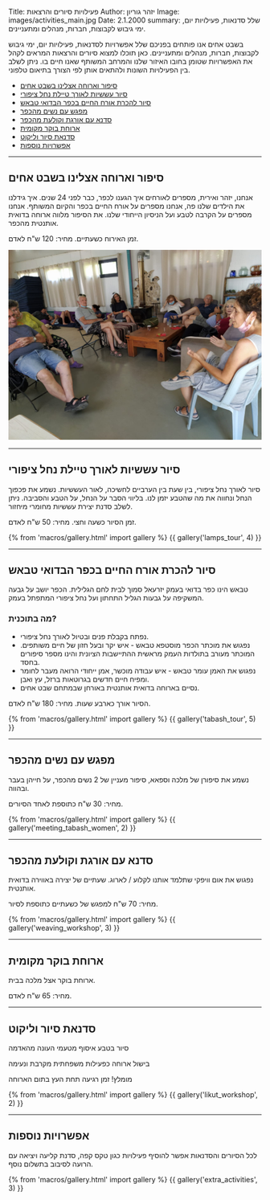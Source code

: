 Title: פעילויות סיורים והרצאות
Author: יזהר גוריון
Image: images/activities_main.jpg
Date: 2.1.2000
summary: שלל סדנאות, פעילויות יום, ימי גיבוש לקבוצות, חברות, מנהלים ומתעניינים.

בשבט אחים אנו פותחים בפניכם שלל אפשרויות לסדנאות, פעילויות יום, ימי גיבוש לקבוצות, חברות, מנהלים ומתעניינים. כאן תוכלו למצוא סיורים והרצאות המראים לקהל את האפשרויות שטומן בחובו האיזור שלנו והמרחב המשותף שאנו חיים בו. ניתן לשלב בין הפעילויות השונות ולהתאים אותן לפי הצורך בתיאום טלפוני.

- [סיפור וארוחה אצלינו בשבט אחים](#talk-and-lunch)
- [סיור עששיות לאורך טיילת נחל ציפורי](#lamps-tour)
- [סיור להכרת אורח החיים בכפר הבדואי טבאש](#tabash-tour)
- [מפגש עם נשים מהכפר](#meeting-tabash-women)
- [סדנא עם אורגת וקולעת מהכפר](#weaving-workshop)
- [ארוחת בוקר מקומית](#breakfast)
- [סדנאת סיור וליקוט](#likut-workshop)
- [אפשרויות נוספות](#extras)

<hr>

## <a name="talk-and-lunch">סיפור וארוחה אצלינו בשבט אחים</a>

אנחנו, יזהר ואירית, מספרים לאורחים איך הגענו לכפר, כבר לפני 24 שנים. איך גידלנו את הילדים שלנו פה, אנחנו מספרים על אורח החיים בכפר והקיום המשותף. אנחנו מספרים על הקרבה לטבע ועל הניסיון הייחודי שלנו. את הסיפור מלווה ארוחה בדואית אותנטית מהכפר.

זמן האירוח כשעתיים. מחיר: 120 ש"ח לאדם.

<div class="image featured">
  <img src="images/irit_talk.jpg">
</div>

<hr>

## <a name="lamps-tour">סיור עששיות לאורך טיילת נחל ציפורי</a>

סיור לאורך נחל ציפורי, בין שעת בין הערביים לחשיכה, לאור העששיות. נשמע את פכפוך הנחל ונחווה את מה שהטבע יזמן לנו. בליווי הסבר על הנחל, על הטבע והסביבה. ניתן לשלב סדנת יצירת עששיות מחומרי מיחזור.

זמן הסיור כשעה וחצי. מחיר: 50 ש"ח לאדם.

{% from 'macros/gallery.html' import gallery %}
{{ gallery('lamps_tour', 4) }}

<hr>

## <a name="tabash-tour">סיור להכרת אורח החיים בכפר הבדואי טבאש</a>

טבאש הינו כפר בדואי בעמק יזרעאל סמוך לבית לחם הגלילית. הכפר יושב על גבעה המשקיפה על גבעות הגליל התחתון ועל נחל ציפורי המתפתל בעמק.

### מה בתוכנית?

- נפתח בקבלת פנים ובטיול לאורך נחל ציפורי.
- נפגוש את מוכתר הכפר מוסטפא טבאש - איש יקר ובעל חזון של חיים משותפים. המוכתר מעורב בתולדות העמק מראשית ההתיישבות הציונית והינו מספר סיפורים בחסד.
- נפגוש את האמן עומר טבאש - איש עבודה מוכשר, אמן ייחודי הרואה מעבר לחומר ומפיח חיים חדשים בגרוטאות ברזל, עץ ואבן.
- נסיים בארוחה בדואית אותנטית באורחן שבמתחם שבט אחים.

הסיור אורך כארבע שעות. מחיר: 180 ש"ח לאדם.

{% from 'macros/gallery.html' import gallery %}
{{ gallery('tabash_tour', 5) }}

<hr>

## <a name="meeting-tabash-women">מפגש עם נשים מהכפר</a>

נשמע את סיפורן של מלכה וספאא, סיפור מעניין של 2 נשים מהכפר, על חייהן בעבר ובהווה.

מחיר: 30 ש"ח כתוספת לאחד הסיורים.

{% from 'macros/gallery.html' import gallery %}
{{ gallery('meeting_tabash_women', 2) }}

<hr>

## <a name="weaving-workshop">סדנא עם אורגת וקולעת מהכפר</a>

נפגוש את אום וויפקי שתלמד אותנו לקלוע / לארוג. שעתיים של יצירה באווירה בדואית אותנטית.

מחיר: 70 ש"ח למפגש של כשעתיים כתוספת לסיור.

{% from 'macros/gallery.html' import gallery %}
{{ gallery('weaving_workshop', 3) }}

<hr>

## <a name="breakfast">ארוחת בוקר מקומית</a>

ארוחת בוקר אצל מלכה בבית.

מחיר: 65 ש"ח לאדם.

<hr>

## <a name="likut-workshop">סדנאת סיור וליקוט</a>

סיור בטבע איסוף מטעמי העונה מהאדמה

בישול ארוחה כפעילות משפחתית מקרבת ונעימה

מומלץ! זמן רגיעה תחת העץ בתום הארוחה

{% from 'macros/gallery.html' import gallery %}
{{ gallery('likut_workshop', 2) }}

<hr>

## <a name="extras">אפשרויות נוספות</a>

לכל הסיורים והסדנאות אפשר להוסיף פעילויות כגון טקס קפה, סדנת קליעה ויציאה עם הרועה לסיבוב בתשלום נוסף.

{% from 'macros/gallery.html' import gallery %}
{{ gallery('extra_activities', 3) }}
